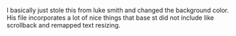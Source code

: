I basically just stole this from luke smith and changed the background color. His file incorporates a lot of nice things that base st did not include like scrollback and remapped text resizing.
